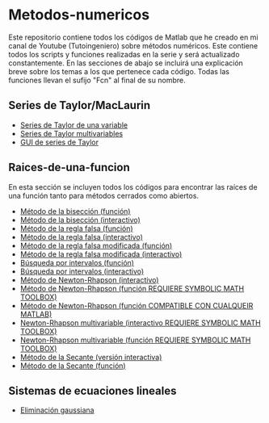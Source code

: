 # Metodos-numericos
Este repositorio contiene todos los códigos de Matlab que he creado en mi canal de Youtube (Tutoingeniero) sobre métodos numéricos. Este contiene todos los scripts y funciones realizadas en la serie y será actualizado constantemente. En las secciones de abajo se incluirá una explicación breve sobre los temas a los que pertenece cada código. Todas las funciones llevan el sufijo "Fcn" al final de su nombre.

## Series de Taylor/MacLaurin
- [Series de Taylor de una variable](https://github.com/RolaValdez/Metodos-numericos-Numerical-Methods/blob/master/Taylor.m)
- [Series de Taylor multivariables](https://github.com/RolaValdez/Metodos-numericos-Numerical-Methods/blob/master/TaylorMulti.m)
- [GUI de series de Taylor](https://github.com/RolaValdez/Metodos-numericos-Numerical-Methods/blob/master/SeriesdeTaylorApp.rar)

## Raices-de-una-funcion
En esta sección se incluyen todos los códigos para encontrar las raíces de una función tanto para métodos cerrados como abiertos.

- [Método de la bisección (función)](https://github.com/RolaValdez/Metodos-numericos-Numerical-Methods/blob/master/BiseccionFcn.m)
- [Método de la bisección (interactivo)](https://github.com/RolaValdez/Metodos-numericos-Numerical-Methods/blob/master/Biseccion.m)
- [Método de la regla falsa (función)](https://github.com/RolaValdez/Metodos-numericos-Numerical-Methods/blob/master/ReglaFalsaFcn.m)
- [Método de la regla falsa (interactivo)](https://github.com/RolaValdez/Metodos-numericos-Numerical-Methods/blob/master/ReglaFalsa.m)
- [Método de la regla falsa modificada (función)](https://github.com/RolaValdez/Metodos-numericos-Numerical-Methods/blob/master/ReglaFalsaModFcn.m)
- [Método de la regla falsa modificada (interactivo)](https://github.com/RolaValdez/Metodos-numericos-Numerical-Methods/blob/master/ReglaFalsaMod.m)
- [Búsqueda por intervalos (función)](https://github.com/RolaValdez/Metodos-numericos-Numerical-Methods/blob/master/BusquedaPorIntervalosAUTO.m)
- [Búsqueda por intervalos (interactivo)](https://github.com/RolaValdez/Metodos-numericos-Numerical-Methods/blob/master/BusquedaPorIntervalosMANUAL.m)
- [Método de Newton-Rhapson (interactivo)](https://github.com/RolaValdez/Metodos-numericos-Numerical-Methods/blob/master/NewtonRhapson.m)
- [Método de Newton-Rhapson (función REQUIERE SYMBOLIC MATH TOOLBOX)](https://github.com/RolaValdez/Metodos-numericos-Numerical-Methods/blob/master/NewtonRhapsonFcn.m)
- [Método de Newton-Rhapson (función COMPATIBLE CON CUALQUEIR MATLAB)](https://github.com/RolaValdez/Metodos-numericos-Numerical-Methods/blob/master/NewtonRhapson2Fcn.m)
- [Newton-Rhapson multivariable (interactivo REQUIERE SYMBOLIC MATH TOOLBOX)](https://github.com/RolaValdez/Metodos-numericos-Numerical-Methods/blob/master/NewtonRhapsonMulti.m)
- [Newton-Rhapson multivariable (función REQUIERE SYMBOLIC MATH TOOLBOX)](https://github.com/RolaValdez/Metodos-numericos-Numerical-Methods/blob/master/NewtonRhapsonMultiFcn.m)
- [Método de la Secante (versión interactiva)](https://github.com/RolaValdez/Metodos-numericos-Numerical-Methods/blob/master/Secante.m)
- [Método de la Secante (función)](https://github.com/RolaValdez/Metodos-numericos-Numerical-Methods/blob/master/SecanteFcn.m)

## Sistemas de ecuaciones lineales
- [Eliminación gaussiana](https://github.com/RolaValdez/Metodos-numericos-Numerical-Methods/blob/master/ElimiacionGauss.m)
